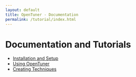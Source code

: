 ```yaml
---
layout: default
title: OpenTuner - Documentation
permalink: /tutorial/index.html
---
```


Documentation and Tutorials
=========

- [Installation and Setup](/tutorial/setup/)
- [Using OpenTuner](/tutorial/gettingstarted/)
- [Creating Techniques](/tutorial/techniques/)


